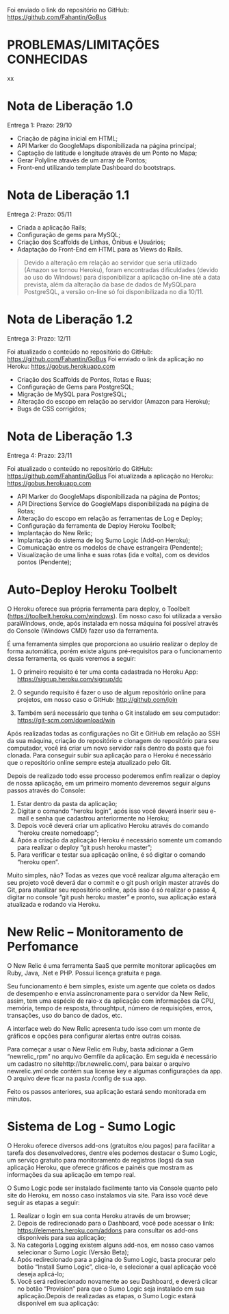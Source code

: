 

Foi enviado o link do repositório no GitHub: https://github.com/Fahantin/GoBus

# PROBLEMAS/LIMITAÇÕES CONHECIDAS

xx

# Nota de Liberação 1.0

Entrega 1: Prazo: 29/10

* Criação de página inicial em HTML;
* API Marker do GoogleMaps disponibilizada na página principal;
* Captação de latitude e longitude através de um Ponto no Mapa;
* Gerar Polyline através de um array de Pontos;
* Front-end utilizando template Dashboard do bootstraps.

# Nota de Liberação 1.1

Entrega 2: Prazo: 05/11

* Criada a aplicação Rails;
* Configuração de gems para MySQL;
* Criação dos Scaffolds de Linhas, Ônibus e Usuários;
* Adaptação do Front-End em HTML para as Views do Rails.

> Devido a alteração em relação ao servidor que seria utilizado (Amazon se tornou Heroku), foram encontradas dificuldades (devido ao uso do Windows) para disponibilizar a aplicação on-line até a data prevista, além da alteração da base de dados de MySQLpara PostgreSQL, a versão on-line só foi disponibilizada no dia 10/11.

# Nota de Liberação 1.2

Entrega 3: Prazo: 12/11

Foi atualizado o conteúdo no repositório do GitHub: https://github.com/Fahantin/GoBus
Foi enviado o link da aplicação no Heroku: https://gobus.herokuapp.com

* Criação dos Scaffolds de Pontos, Rotas e Ruas;
* Configuração de Gems para PostgreSQL;
* Migração de MySQL para PostgreSQL;
* Alteração do escopo em relação ao servidor (Amazon para Heroku);
* Bugs de CSS corrigidos;

# Nota de Liberação 1.3

Entrega 4: Prazo: 23/11

Foi atualizado o conteúdo no repositório do GitHub: https://github.com/Fahantin/GoBus
Foi atualizada a aplicação no Heroku: https://gobus.herokuapp.com

* API Marker do GoogleMaps disponibilizada na página de Pontos;
* API Directions Service do GoogleMaps disponibilizada na página de Rotas;
* Alteração do escopo em relação as ferramentas de Log e Deploy;
* Configuração da ferramenta de Deploy Heroku Toolbelt;
* Implantação do New Relic;
* Implantação do sistema de log Sumo Logic (Add-on Heroku);
* Comunicação entre os modelos de chave estrangeira (Pendente);
* Visualização de uma linha e suas rotas (ida e volta), com os devidos pontos (Pendente);


# Auto-Deploy Heroku Toolbelt

O Heroku oferece sua própria ferramenta para deploy, o Toolbelt (https://toolbelt.heroku.com/windows). Em nosso caso foi utilizada a versão paraWindows, onde, após instalada em nossa máquina foi possível através do Console (Windows CMD) fazer uso da ferramenta.

É uma ferramenta simples que proporciona ao usuário realizar o deploy de forma automática, porém existe alguns pré-requisitos para o funcionamento dessa ferramenta, os quais veremos a seguir:

1. O primeiro requisito é ter uma conta cadastrada no Heroku App: https://signup.heroku.com/signup/dc

2. O segundo requisito é fazer o uso de algum repositório online para projetos, em nosso caso o GitHub: http://github.com/join

3. Também será necessário que tenha o Git instalado em seu computador: https://git-scm.com/download/win

Após realizadas todas as configurações no Git e GitHub em relação ao SSH da sua máquina, criação do repositório e clonagem do repositório para seu computador, você irá criar um novo servidor rails dentro da pasta que foi clonada. Para conseguir subir sua aplicação para o Heroku é necessário que o repositório online sempre esteja atualizado pelo Git.

Depois de realizado todo esse processo poderemos enfim realizar o deploy de nossa aplicação, em um primeiro momento deveremos seguir alguns passos através do Console:

1. Estar dentro da pasta da aplicação;
2. Digitar o comando “heroku login”, após isso você deverá inserir seu e-mail e senha que cadastrou anteriormente no Heroku;
3. Depois você deverá criar um aplicativo Heroku através do comando “heroku create nomedoapp”;
4. Após a criação da aplicação Heroku é necessário somente um comando para realizar o deploy “git push heroku master”;
5. Para verificar e testar sua aplicação online, é só digitar o comando “heroku open”.

Muito simples, não? Todas as vezes que você realizar alguma alteração em seu projeto você deverá dar o commit e o git push origin master através do Git, para atualizar seu repositório online, após isso é só realizar o passo 4, digitar no console “git push heroku master” e pronto, sua aplicação estará atualizada e rodando via Heroku.

# New Relic – Monitoramento de Perfomance

O New Relic é uma ferramenta SaaS que permite monitorar aplicações em Ruby, Java, .Net e PHP. Possuí licença gratuita e paga.

Seu funcionamento é bem simples, existe um agente que coleta os dados de desempenho e envia assincronamente para o servidor da New Relic, assim, tem uma espécie de raio-x da aplicação com informações da CPU, memória, tempo de resposta, throughtput, número de requisições, erros, transações, uso do banco de dados, etc. 

A interface web do New Relic apresenta tudo isso com um monte de gráficos e opções para configurar alertas entre outras coisas.

Para começar a usar o New Relic em Ruby, basta adicionar a Gem “newrelic_rpm” no arquivo Gemfile da aplicação. Em seguida é necessário um cadastro no sitehttp://br.newrelic.com/, para baixar o arquivo newrelic.yml onde contém sua license key e algumas configurações da app. O arquivo deve ficar na pasta /config de sua app.

Feito os passos anteriores, sua aplicação estará sendo monitorada em minutos.

# Sistema de Log - Sumo Logic

O Heroku oferece diversos add-ons (gratuitos e/ou pagos) para facilitar a tarefa dos desenvolvedores, dentre eles podemos destacar o Sumo Logic, um serviço gratuito para monitoramento de registros (logs) da sua aplicação Heroku, que oferece gráficos e painéis que mostram as informações da sua aplicação em tempo real.

O Sumo Logic pode ser instalado facilmente tanto via Console quanto pelo site do Heroku, em nosso caso instalamos via site. Para isso você deve seguir as etapas a seguir:

1. Realizar o login em sua conta Heroku através de um browser;
2. Depois de redirecionado para o Dashboard, você pode acessar o link: 
https://elements.heroku.com/addons para consultar os add-ons disponíveis para sua aplicação;
3. Na categoria Logging existem alguns add-nos, em nosso caso vamos selecionar o Sumo Logic (Versão Beta);
4. Após redirecionado para a página do Sumo Logic, basta procurar pelo botão “Install Sumo Logic”, clica-lo, e selecionar a qual aplicação você deseja aplicá-lo;
5. Você será redirecionado novamente ao seu Dashboard, e deverá clicar no botão “Provision” para que o Sumo Logic seja instalado em sua aplicação.Depois de realizadas as etapas, o Sumo Logic estará disponível em sua aplicação:
